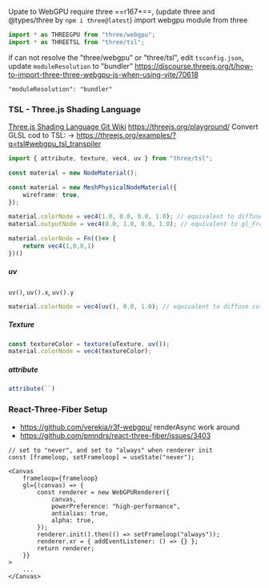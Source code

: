 
Upate to WebGPU
require three ==r167+==, (update three and @types/three by `npm i three@latest`)
import webgpu module from three
``` ts
import * as THREEGPU from "three/webgpu";
import * as THREETSL from "three/tsl";
```

if can not resolve the "three/webgpu" or "three/tsl",  edit `tsconfig.json`, update `moduleResolution` to "bundler"
https://discourse.threejs.org/t/how-to-import-three-three-webgpu-js-when-using-vite/70618
```
"moduleResolution": "bundler"
```

### TSL - Three.js Shading Language

[Three.js Shading Language Git Wiki](https://github.com/mrdoob/three.js/wiki/Three.js-Shading-Language)
https://threejs.org/playground/
Convert GLSL cod to TSL: → https://threejs.org/examples/?q=tsl#webgpu_tsl_transpiler

``` ts
import { attribute, texture, vec4, uv } from "three/tsl";
```

``` ts
const material = new NodeMaterial();

const material = new MeshPhysicalNodeMaterial({
	wireframe: true,
});

material.colorNode = vec4(1.0, 0.0, 0.0, 1.0); // equivalent to diffuse color 
material.outputNode = vec4(0.0, 1.0, 0.0, 1.0); // equivalent to gl_FragColor

material.colorNode = Fn(()=> {
	return vec4(1,0,0,1)
})()
```
##### uv
`uv()`, `uv().x`, `uv().y`
```ts
material.colorNode = vec4(uv(), 0.0, 1.0); // equivalent to diffuse color
```
##### Texture
``` ts
const textureColor = texture(uTexture, uv());
material.colorNode = vec4(textureColor);
```

##### attribute
```ts
attribute(``)
```

### React-Three-Fiber Setup
- https://github.com/verekia/r3f-webgpu/
renderAsync work around 
- https://github.com/pmndrs/react-three-fiber/issues/3403

``` tsx
// set to "never", and set to "always" when renderer init
const [frameloop, setFrameloop] = useState("never");

<Canvas
	frameloop={frameloop}
	gl={(canvas) => {
		const renderer = new WebGPURenderer({
			canvas,
			powerPreference: "high-performance",
			antialias: true,
			alpha: true,
		});
		renderer.init().then(() => setFrameloop("always"));
		renderer.xr = { addEventListener: () => {} };
		return renderer;
	}}
>
	...
</Canvas>
```
